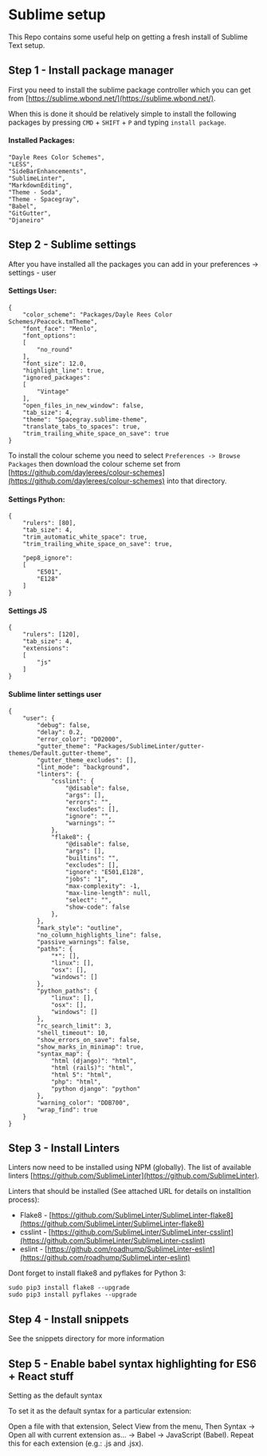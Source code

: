 # Sublime setup

This Repo contains some useful help on getting a fresh install of Sublime Text setup.

## Step 1 - Install package manager

First you need to install the sublime package controller which you can get from [https://sublime.wbond.net/](https://sublime.wbond.net/).

When this is done it should be relatively simple to install the following packages by pressing `CMD` + `SHIFT` + `P` and typing `install package`.

#### Installed Packages:

    "Dayle Rees Color Schemes",
    "LESS",
    "SideBarEnhancements",
    "SublimeLinter",
    "MarkdownEditing",
    "Theme - Soda",
    "Theme - Spacegray",
    "Babel",
    "GitGutter",
    "Djaneiro"


## Step 2 - Sublime settings

After you have installed all the packages you can add in your preferences -> settings - user

#### Settings User:

	{
		"color_scheme": "Packages/Dayle Rees Color Schemes/Peacock.tmTheme",
		"font_face": "Menlo",
		"font_options":
		[
			"no_round"
		],
		"font_size": 12.0,
		"highlight_line": true,
		"ignored_packages":
		[
			"Vintage"
		],
		"open_files_in_new_window": false,
		"tab_size": 4,
		"theme": "Spacegray.sublime-theme",
		"translate_tabs_to_spaces": true,
		"trim_trailing_white_space_on_save": true
	}

To install the colour scheme you need to select `Preferences -> Browse Packages` then download the colour scheme set from [https://github.com/daylerees/colour-schemes](https://github.com/daylerees/colour-schemes) into that directory.

#### Settings Python:

	{
	    "rulers": [80],
	    "tab_size": 4,
	    "trim_automatic_white_space": true,
	    "trim_trailing_white_space_on_save": true,

	    "pep8_ignore":
	    [
	        "E501",
	        "E128"
	    ]
	}

#### Settings JS

	{
    	"rulers": [120],
    	"tab_size": 4,
		"extensions":
		[
			"js"
		]
	}



#### Sublime linter settings user

    {
        "user": {
            "debug": false,
            "delay": 0.2,
            "error_color": "D02000",
            "gutter_theme": "Packages/SublimeLinter/gutter-themes/Default.gutter-theme",
            "gutter_theme_excludes": [],
            "lint_mode": "background",
            "linters": {
                "csslint": {
                    "@disable": false,
                    "args": [],
                    "errors": "",
                    "excludes": [],
                    "ignore": "",
                    "warnings": ""
                },
                "flake8": {
                    "@disable": false,
                    "args": [],
                    "builtins": "",
                    "excludes": [],
                    "ignore": "E501,E128",
                    "jobs": "1",
                    "max-complexity": -1,
                    "max-line-length": null,
                    "select": "",
                    "show-code": false
                },
            },
            "mark_style": "outline",
            "no_column_highlights_line": false,
            "passive_warnings": false,
            "paths": {
                "*": [],
                "linux": [],
                "osx": [],
                "windows": []
            },
            "python_paths": {
                "linux": [],
                "osx": [],
                "windows": []
            },
            "rc_search_limit": 3,
            "shell_timeout": 10,
            "show_errors_on_save": false,
            "show_marks_in_minimap": true,
            "syntax_map": {
                "html (django)": "html",
                "html (rails)": "html",
                "html 5": "html",
                "php": "html",
                "python django": "python"
            },
            "warning_color": "DDB700",
            "wrap_find": true
        }
    }

## Step 3 - Install Linters

Linters now need to be installed using NPM (globally). The list of available linters [https://github.com/SublimeLinter](https://github.com/SublimeLinter).

Linters that should be installed (See attached URL for details on installtion process):

- Flake8 - [https://github.com/SublimeLinter/SublimeLinter-flake8](https://github.com/SublimeLinter/SublimeLinter-flake8)
- csslint - [https://github.com/SublimeLinter/SublimeLinter-csslint](https://github.com/SublimeLinter/SublimeLinter-csslint)
- eslint - [https://github.com/roadhump/SublimeLinter-eslint](https://github.com/roadhump/SublimeLinter-eslint)

Dont forget to install flake8 and pyflakes for Python 3:

	sudo pip3 install flake8 --upgrade
	sudo pip3 install pyflakes --upgrade


## Step 4 - Install snippets

See the snippets directory for more information


## Step 5 - Enable babel syntax highlighting for ES6 + React stuff

Setting as the default syntax

To set it as the default syntax for a particular extension:

Open a file with that extension,
Select View from the menu,
Then Syntax -> Open all with current extension as... -> Babel -> JavaScript (Babel).
Repeat this for each extension (e.g.: .js and .jsx).
